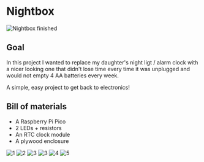 # Nightbox

![Nightbox finished](/img/projects/nightbox/17.jpeg)

## Goal

In this project I wanted to replace my daughter's night ligt / alarm clock with a nicer looking one that didn't lose time every time it was unplugged and would not empty 4 AA batteries every week.

A simple, easy project to get back to electronics!

## Bill of materials

- A Raspberry Pi Pico
- 2 LEDs + resistors
- An RTC clock module
- A plywood enclosure

![1](/img/projects/nightbox/1.jpeg)
![2](/img/projects/nightbox/2.jpeg)
![3](/img/projects/nightbox/3.jpeg)
![3](/img/projects/nightbox/4.jpeg)
![4](/img/projects/nightbox/5.jpeg)
![5](/img/projects/nightbox/6.jpeg)